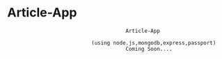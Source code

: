 # Article-App
                                          Article-App 

                               (using node.js,mongodb,express,passport)
                                          Coming Soon....
                                          
